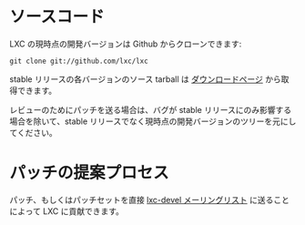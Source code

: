 # <!-- Source code -->ソースコード

<!--
The current development version of LXC can be cloned from Github with:
-->
LXC の現時点の開発バージョンは Github からクローンできます:

    git clone git://github.com/lxc/lxc

<!--
Source tarballs from the various stable releases are also available in
the [downloads](/lxc/downloads) section.
-->
stable リリースの各バージョンのソース tarball は [ダウンロードページ](/lxc/downloads) から取得できます。

<!--
Patches sent upstream for review must be based on the current git tree  
and not on stable releases, unless the bug only affects a stable release.
-->
レビューのためにパッチを送る場合は、バグが stable リリースにのみ影響する場合を除いて、stable リリースでなく現時点の開発バージョンのツリーを元にしてください。

# <!-- Patch submission process -->パッチの提案プロセス

<!--
You may contribute to LXC either by sending a patch or patchset directly
on the [lxc-devel mailing-list](https://lists.linuxcontainers.org/listinfo/lxc-devel).
-->
パッチ、もしくはパッチセットを直接 [lxc-devel メーリングリスト](https://lists.linuxcontainers.org/listinfo/lxc-devel) に送ることによって LXC に貢献できます。